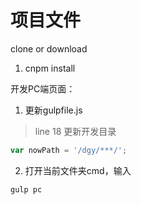 # 项目文件
clone or download

1. cnpm install  

开发PC端页面：
1. 更新gulpfile.js
> line 18 更新开发目录
```javascript
var nowPath = '/dgy/***/';
```

2. 打开当前文件夹cmd，输入 
```cmd
gulp pc
```
